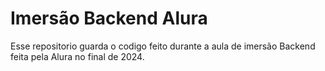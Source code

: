 # Imersão Backend Alura

Esse repositorio guarda o codigo feito durante a aula de imersão Backend feita pela Alura no final de 2024.
